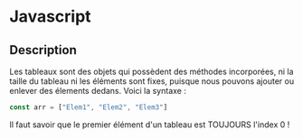 # Javascript 

## Description

Les tableaux sont des objets qui possèdent des méthodes incorporées, ni la taille du tableau ni les éléments sont fixes, puisque nous pouvons ajouter ou enlever des élements dedans.
Voici la syntaxe : 
```js
const arr = ["Elem1", "Elem2", "Elem3"]
```

Il faut savoir que le premier élément d'un tableau est TOUJOURS l'index 0 ! 
